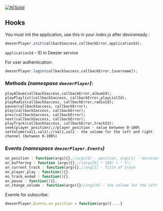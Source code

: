 [![N|Solid](http://procoders.tech/art/powered.png)](http://procoders.tech/)

## Hooks
You must init the application, use this in your *index.js* after deviceready :
```javascript
deezerPlayer.init(callbackSaccess,callbackError,applicationId);
```
`applicationId` - ID in Deezer service

For user authentication:
```javascript
deezerPlayer.login(callbackSaccess,callbackError,[username]);
```

### Methods *(namespase `deezerPlayer`)*:
```javasript
playAlbum(callbackSaccess,callbackError,albumId);
playPlaylist(callbackSaccess, callbackError,playListId);
playRadio(callbackSaccess, callbackError,radioId);
pause(callbackSaccess, callbackError);
play(callbackSaccess, callbackError);
prev(callbackSaccess, callbackError);
next(callbackSaccess, callbackError);
playTrack(callbackSaccess, callbackError,trackId):
seek(player_position);//player_position - value between 0-100%
setVolume(val1,val2);//val1,val2 - the volume for the left and right channel (between 0-100%)
```

### Events *(namespace `deezerPlayer.Events`)*
```javascript
on_position : function(args){},//args[0] - position, args[1] - duration
on_buffering : function (args){},//(args[0] * 100) + " %";
on_current_track : function(arg){},//arg[1] - Title of track
on_player_play : function(){},
on_track_ended : function(){},
on_pause : function(){},
on_change_volume : function(args){}//args[0] - the volume for the left channel (between 0 and 100%), args[1] -  the volume for the right channel (between 0 and 100%)
```
Exemle for subscribe:
```javascript
deezerPlayer.Events.on_position = function(args){....}
```
